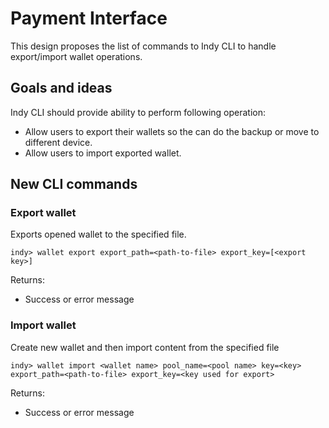 # Payment Interface

This design proposes the list of commands to Indy CLI to handle export/import wallet operations.

## Goals and ideas
Indy CLI should provide ability to perform following operation:
* Allow users to export their wallets so the can do the backup or move to different device.
* Allow users to import exported wallet.

## New CLI commands

### Export wallet

Exports opened wallet to the specified file.

```indy-cli
indy> wallet export export_path=<path-to-file> export_key=[<export key>]
```

Returns:

* Success or error message

### Import wallet

Create new wallet and then import content from the specified file

```indy-cli
indy> wallet import <wallet name> pool_name=<pool name> key=<key> export_path=<path-to-file> export_key=<key used for export>

```

Returns:

* Success or error message